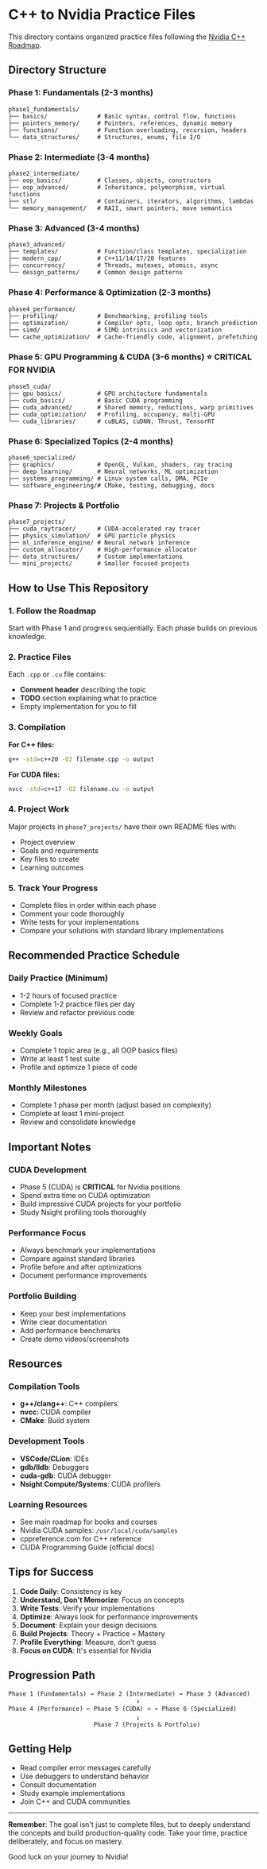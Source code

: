# C++ to Nvidia Practice Files

This directory contains organized practice files following the [Nvidia C++ Roadmap](../NVIDIA_CPP_ROADMAP.md).

## Directory Structure

### Phase 1: Fundamentals (2-3 months)
```
phase1_fundamentals/
├── basics/              # Basic syntax, control flow, functions
├── pointers_memory/     # Pointers, references, dynamic memory
├── functions/           # Function overloading, recursion, headers
└── data_structures/     # Structures, enums, file I/O
```

### Phase 2: Intermediate (3-4 months)
```
phase2_intermediate/
├── oop_basics/          # Classes, objects, constructors
├── oop_advanced/        # Inheritance, polymorphism, virtual functions
├── stl/                 # Containers, iterators, algorithms, lambdas
└── memory_management/   # RAII, smart pointers, move semantics
```

### Phase 3: Advanced (3-4 months)
```
phase3_advanced/
├── templates/           # Function/class templates, specialization
├── modern_cpp/          # C++11/14/17/20 features
├── concurrency/         # Threads, mutexes, atomics, async
└── design_patterns/     # Common design patterns
```

### Phase 4: Performance & Optimization (2-3 months)
```
phase4_performance/
├── profiling/           # Benchmarking, profiling tools
├── optimization/        # Compiler opts, loop opts, branch prediction
├── simd/                # SIMD intrinsics and vectorization
└── cache_optimization/  # Cache-friendly code, alignment, prefetching
```

### Phase 5: GPU Programming & CUDA (3-6 months) ⭐ CRITICAL FOR NVIDIA
```
phase5_cuda/
├── gpu_basics/          # GPU architecture fundamentals
├── cuda_basics/         # Basic CUDA programming
├── cuda_advanced/       # Shared memory, reductions, warp primitives
├── cuda_optimization/   # Profiling, occupancy, multi-GPU
└── cuda_libraries/      # cuBLAS, cuDNN, Thrust, TensorRT
```

### Phase 6: Specialized Topics (2-4 months)
```
phase6_specialized/
├── graphics/            # OpenGL, Vulkan, shaders, ray tracing
├── deep_learning/       # Neural networks, ML optimization
├── systems_programming/ # Linux system calls, DMA, PCIe
└── software_engineering/# CMake, testing, debugging, docs
```

### Phase 7: Projects & Portfolio
```
phase7_projects/
├── cuda_raytracer/      # CUDA-accelerated ray tracer
├── physics_simulation/  # GPU particle physics
├── ml_inference_engine/ # Neural network inference
├── custom_allocator/    # High-performance allocator
├── data_structures/     # Custom implementations
└── mini_projects/       # Smaller focused projects
```

## How to Use This Repository

### 1. Follow the Roadmap
Start with Phase 1 and progress sequentially. Each phase builds on previous knowledge.

### 2. Practice Files
Each `.cpp` or `.cu` file contains:
- **Comment header** describing the topic
- **TODO** section explaining what to practice
- Empty implementation for you to fill

### 3. Compilation

**For C++ files:**
```bash
g++ -std=c++20 -O2 filename.cpp -o output
```

**For CUDA files:**
```bash
nvcc -std=c++17 -O2 filename.cu -o output
```

### 4. Project Work
Major projects in `phase7_projects/` have their own README files with:
- Project overview
- Goals and requirements
- Key files to create
- Learning outcomes

### 5. Track Your Progress
- Complete files in order within each phase
- Comment your code thoroughly
- Write tests for your implementations
- Compare your solutions with standard library implementations

## Recommended Practice Schedule

### Daily Practice (Minimum)
- 1-2 hours of focused practice
- Complete 1-2 practice files per day
- Review and refactor previous code

### Weekly Goals
- Complete 1 topic area (e.g., all OOP basics files)
- Write at least 1 test suite
- Profile and optimize 1 piece of code

### Monthly Milestones
- Complete 1 phase per month (adjust based on complexity)
- Complete at least 1 mini-project
- Review and consolidate knowledge

## Important Notes

### CUDA Development
- Phase 5 (CUDA) is **CRITICAL** for Nvidia positions
- Spend extra time on CUDA optimization
- Build impressive CUDA projects for your portfolio
- Study Nsight profiling tools thoroughly

### Performance Focus
- Always benchmark your implementations
- Compare against standard libraries
- Profile before and after optimizations
- Document performance improvements

### Portfolio Building
- Keep your best implementations
- Write clear documentation
- Add performance benchmarks
- Create demo videos/screenshots

## Resources

### Compilation Tools
- **g++/clang++**: C++ compilers
- **nvcc**: CUDA compiler
- **CMake**: Build system

### Development Tools
- **VSCode/CLion**: IDEs
- **gdb/lldb**: Debuggers
- **cuda-gdb**: CUDA debugger
- **Nsight Compute/Systems**: CUDA profilers

### Learning Resources
- See main roadmap for books and courses
- Nvidia CUDA samples: `/usr/local/cuda/samples`
- cppreference.com for C++ reference
- CUDA Programming Guide (official docs)

## Tips for Success

1. **Code Daily**: Consistency is key
2. **Understand, Don't Memorize**: Focus on concepts
3. **Write Tests**: Verify your implementations
4. **Optimize**: Always look for performance improvements
5. **Document**: Explain your design decisions
6. **Build Projects**: Theory + Practice = Mastery
7. **Profile Everything**: Measure, don't guess
8. **Focus on CUDA**: It's essential for Nvidia

## Progression Path

```
Phase 1 (Fundamentals) → Phase 2 (Intermediate) → Phase 3 (Advanced)
                                    ↓
Phase 4 (Performance) ← Phase 5 (CUDA) ⭐ ← Phase 6 (Specialized)
                                    ↓
                        Phase 7 (Projects & Portfolio)
```

## Getting Help

- Read compiler error messages carefully
- Use debuggers to understand behavior
- Consult documentation
- Study example implementations
- Join C++ and CUDA communities

---

**Remember**: The goal isn't just to complete files, but to deeply understand the concepts and build production-quality code. Take your time, practice deliberately, and focus on mastery.

Good luck on your journey to Nvidia!
